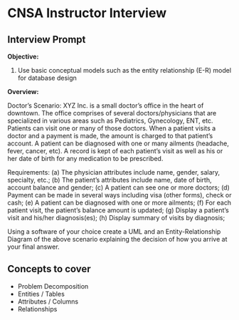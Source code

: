 # CNSA Instructor Interview
## Interview Prompt
**Objective:**
1. Use basic conceptual models such as the entity relationship (E-R) model for database design

**Overview:**

Doctor’s Scenario:
XYZ Inc. is a small doctor’s office in the heart of downtown. The office comprises of
several doctors/physicians that are specialized in various areas such as Pediatrics,
Gynecology, ENT, etc. Patients can visit one or many of those doctors. When a patient
visits a doctor and a payment is made, the amount is charged to that patient’s account. A
patient can be diagnosed with one or many ailments (headache, fever, cancer, etc). A
record is kept of each patient’s visit as well as his or her date of birth for any medication
to be prescribed.

Requirements:
(a) The physician attributes include name, gender, salary, specialty, etc.;
(b) The patient’s attributes include name, date of birth, account balance and gender;
(c) A patient can see one or more doctors;
(d) Payment can be made in several ways including visa (other forms), check or cash;
(e) A patient can be diagnosed with one or more ailments;
(f) For each patient visit, the patient’s balance amount is updated;
(g) Display a patient’s visit and his/her diagnosis(es);
(h) Display summary of visits by diagnosis;

Using a software of your choice create a UML and an Entity-Relationship Diagram of the above
scenario explaining the decision of how you arrive at your final answer.

## Concepts to cover

- Problem Decomposition
- Entities / Tables
- Attributes / Columns
- Relationships
